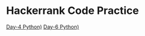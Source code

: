 # Hackerrank Code Practice 

[Day-4 Python)](https://github.com/pratikmehkarkar/Hackerrank_Practices-/blob/main/day6.py)
[Day-6 Python)](https://github.com/pratikmehkarkar/Hackerrank_Practices-/blob/main/class_instance.py)
